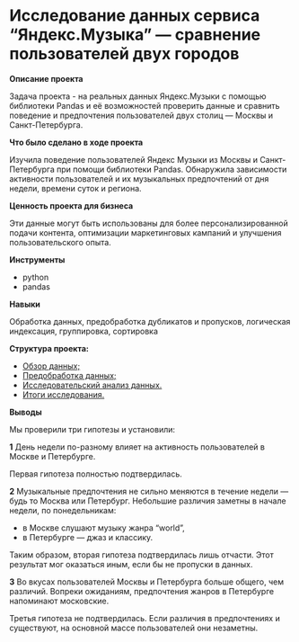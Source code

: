 # **Исследование данных сервиса “Яндекс.Музыка” — сравнение пользователей двух городов**
**Описание проекта**

Задача проекта - на реальных данных Яндекс.Музыки c помощью библиотеки Pandas и её возможностей проверить данные и сравнить поведение и предпочтения пользователей двух столиц — Москвы и Санкт-Петербурга.
  
**Что было сделано в ходе проекта**

Изучила поведение пользователей Яндекс Музыки из Москвы и Санкт-Петербурга при помощи библиотеки Pandas. Обнаружила зависимости активности пользователей и их музыкальных предпочтений от дня недели, времени суток и региона. 

**Ценность проекта для бизнеса**

Эти данные могут быть использованы для более персонализированной подачи контента, оптимизации маркетинговых кампаний и улучшения пользовательского опыта.

**Инструменты**
* python
* pandas

**Навыки**

Обработка данных, предобработка дубликатов и пропусков, логическая индексация, группировка, сортировка

**Структура проекта:**
- [Обзор данных;](#review)
- [Предобработка данных;](#preprocessing)
- [Исследовательский анализ данных.](#analysis)
- [Итоги исследования.](#results)

**Выводы**

Мы проверили три гипотезы и установили:

 **1**  День недели по-разному влияет на активность пользователей в Москве и Петербурге.

   Первая гипотеза полностью подтвердилась.

 **2**  Музыкальные предпочтения не сильно меняются в течение недели — будь то Москва или Петербург. Небольшие различия заметны в начале недели, по понедельникам:
* в Москве слушают музыку жанра “world”,
* в Петербурге — джаз и классику.

 Таким образом, вторая гипотеза подтвердилась лишь отчасти. Этот результат мог оказаться иным, если бы не пропуски в данных.

 **3**  Во вкусах пользователей Москвы и Петербурга больше общего, чем различий. Вопреки ожиданиям, предпочтения жанров в Петербурге напоминают московские.

   Третья гипотеза не подтвердилась. Если различия в предпочтениях и существуют, на основной массе пользователей они незаметны.
